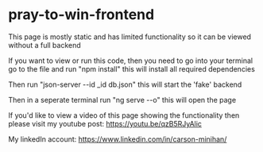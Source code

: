 # pray-to-win-frontend

This page is mostly static and has limited functionality so it can be viewed without a full backend

If you want to view or run this code, then you need to go into your terminal go to the file and run "npm install" this will install all required dependencies 

Then run "json-server --id _id db.json" this will start the 'fake' backend

Then in a seperate terminal run "ng serve --o" this will open the page

If you'd like to view a video of this page showing the functionality then please visit my youtube post: https://youtu.be/qzB5RJyAlic

My linkedIn account: https://www.linkedin.com/in/carson-minihan/
